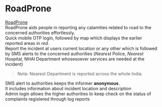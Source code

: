 # RoadProne
[RoadProne](https://roadprone.github.io) <br>
RoadProne aids people in reporting any calamities related to road to the concerned authorities effortlessly.<br>
Quick mobile OTP login, followed by map which displays the earlier reported areas in *red*.<br>
Report the incident at users current location or any other which is followed by SMS alerts to the concerned authorities
(*Nearest* Police, *Nearest* Hospital, NHAI Department whosesoever services are needed at the incident)
> Note: Nearest Department is reported across the whole India.

SMS alert to authorities keeps the informer <b>anonymous</b>. <br>
It includes information about incident location and description
<br>
Admin login allows the higher authorities to keep check on the status of complaints registered through log reports<br>
